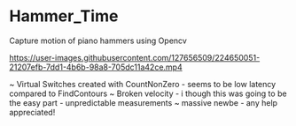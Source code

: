 # Hammer_Time
Capture motion of piano hammers using Opencv


https://user-images.githubusercontent.com/127656509/224650051-21207efb-7dd1-4b6b-98a8-705dc11a42ce.mp4

 ~ Virtual Switches created with CountNonZero - seems to be low latency compared to FindContours
 ~ Broken velocity - i though this was going to be the easy part - unpredictable measurements
 ~ massive newbe - any help appreciated!
